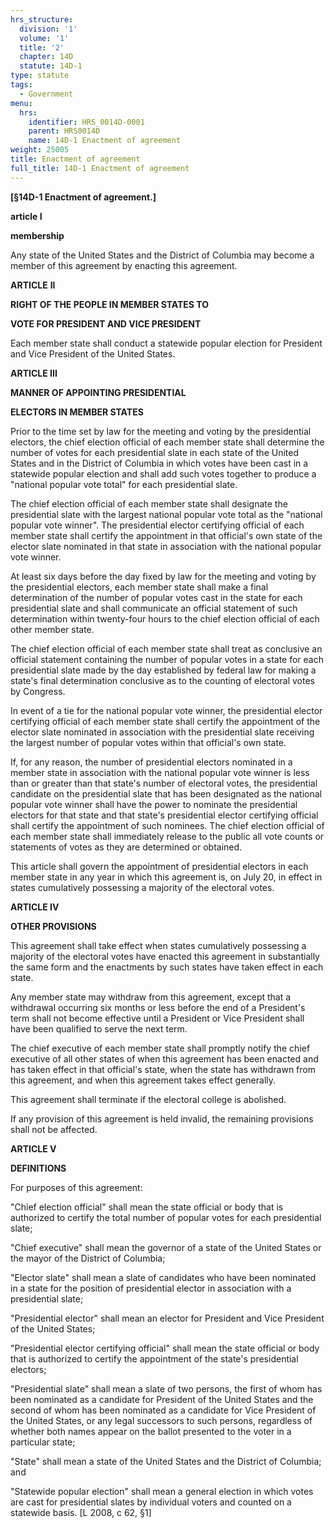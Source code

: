 ```yaml
---
hrs_structure:
  division: '1'
  volume: '1'
  title: '2'
  chapter: 14D
  statute: 14D-1
type: statute
tags:
  - Government
menu:
  hrs:
    identifier: HRS_0014D-0001
    parent: HRS0014D
    name: 14D-1 Enactment of agreement
weight: 25005
title: Enactment of agreement
full_title: 14D-1 Enactment of agreement
---
```

**[§14D-1 Enactment of agreement.]**

**article I**

**membership**

Any state of the United States and the District of Columbia may become a member of this agreement by enacting this agreement.

**ARTICLE** **II**

**RIGHT OF THE PEOPLE IN MEMBER STATES TO**

**VOTE FOR PRESIDENT AND VICE PRESIDENT**

Each member state shall conduct a statewide popular election for President and Vice President of the United States.

**ARTICLE III**

**MANNER OF APPOINTING PRESIDENTIAL**

**ELECTORS IN MEMBER STATES**

Prior to the time set by law for the meeting and voting by the presidential electors, the chief election official of each member state shall determine the number of votes for each presidential slate in each state of the United States and in the District of Columbia in which votes have been cast in a statewide popular election and shall add such votes together to produce a "national popular vote total" for each presidential slate.

The chief election official of each member state shall designate the presidential slate with the largest national popular vote total as the "national popular vote winner". The presidential elector certifying official of each member state shall certify the appointment in that official's own state of the elector slate nominated in that state in association with the national popular vote winner.

At least six days before the day fixed by law for the meeting and voting by the presidential electors, each member state shall make a final determination of the number of popular votes cast in the state for each presidential slate and shall communicate an official statement of such determination within twenty-four hours to the chief election official of each other member state.

The chief election official of each member state shall treat as conclusive an official statement containing the number of popular votes in a state for each presidential slate made by the day established by federal law for making a state's final determination conclusive as to the counting of electoral votes by Congress.

In event of a tie for the national popular vote winner, the presidential elector certifying official of each member state shall certify the appointment of the elector slate nominated in association with the presidential slate receiving the largest number of popular votes within that official's own state.

If, for any reason, the number of presidential electors nominated in a member state in association with the national popular vote winner is less than or greater than that state's number of electoral votes, the presidential candidate on the presidential slate that has been designated as the national popular vote winner shall have the power to nominate the presidential electors for that state and that state's presidential elector certifying official shall certify the appointment of such nominees. The chief election official of each member state shall immediately release to the public all vote counts or statements of votes as they are determined or obtained.

This article shall govern the appointment of presidential electors in each member state in any year in which this agreement is, on July 20, in effect in states cumulatively possessing a majority of the electoral votes.

**ARTICLE IV**

**OTHER PROVISIONS**

This agreement shall take effect when states cumulatively possessing a majority of the electoral votes have enacted this agreement in substantially the same form and the enactments by such states have taken effect in each state.

Any member state may withdraw from this agreement, except that a withdrawal occurring six months or less before the end of a President's term shall not become effective until a President or Vice President shall have been qualified to serve the next term.

The chief executive of each member state shall promptly notify the chief executive of all other states of when this agreement has been enacted and has taken effect in that official's state, when the state has withdrawn from this agreement, and when this agreement takes effect generally.

This agreement shall terminate if the electoral college is abolished.

If any provision of this agreement is held invalid, the remaining provisions shall not be affected.

**ARTICLE V**

**DEFINITIONS**

For purposes of this agreement:

"Chief election official" shall mean the state official or body that is authorized to certify the total number of popular votes for each presidential slate;

"Chief executive" shall mean the governor of a state of the United States or the mayor of the District of Columbia;

"Elector slate" shall mean a slate of candidates who have been nominated in a state for the position of presidential elector in association with a presidential slate;

"Presidential elector" shall mean an elector for President and Vice President of the United States;

"Presidential elector certifying official" shall mean the state official or body that is authorized to certify the appointment of the state's presidential electors;

"Presidential slate" shall mean a slate of two persons, the first of whom has been nominated as a candidate for President of the United States and the second of whom has been nominated as a candidate for Vice President of the United States, or any legal successors to such persons, regardless of whether both names appear on the ballot presented to the voter in a particular state;

"State" shall mean a state of the United States and the District of Columbia; and

"Statewide popular election" shall mean a general election in which votes are cast for presidential slates by individual voters and counted on a statewide basis. [L 2008, c 62, §1]